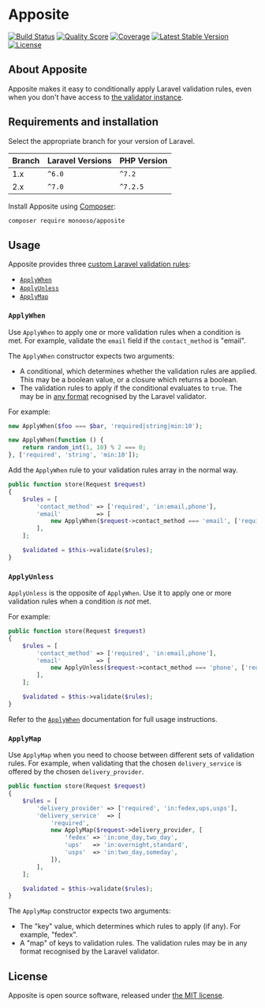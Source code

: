 # Apposite

<p>
  <a href="https://travis-ci.org/monooso/apposite"><img src="https://img.shields.io/travis/monooso/apposite/master.svg" alt="Build Status"/></a>
  <a href="https://scrutinizer-ci.com/g/monooso/apposite"><img src="https://img.shields.io/scrutinizer/g/monooso/apposite.svg" alt="Quality Score"/></a>
  <a href="https://scrutinizer-ci.com/g/monooso/apposite"><img src="https://img.shields.io/scrutinizer/coverage/g/monooso/apposite.svg" alt="Coverage"/></a>
  <a href="https://packagist.org/packages/monooso/apposite"><img src="https://poser.pugx.org/monooso/apposite/v/stable.svg" alt="Latest Stable Version"></a>
  <a href="https://packagist.org/packages/monooso/apposite"><img src="https://poser.pugx.org/monooso/apposite/license.svg" alt="License"></a>
</p>

## About Apposite
Apposite makes it easy to conditionally apply Laravel validation rules, even when you don't have access to [the validator instance](https://laravel.com/docs/6.x/validation#conditionally-adding-rules).

## Requirements and installation
Select the appropriate branch for your version of Laravel.

| Branch | Laravel Versions | PHP Version |
|:-------|:-----------------|:------------|
| 1.x    | `^6.0`           | `^7.2`      |
| 2.x    | `^7.0`           | `^7.2.5`    |

Install Apposite using [Composer](https://getcomposer.org/):

```bash
composer require monooso/apposite
```

## Usage
Apposite provides three [custom Laravel validation rules](https://laravel.com/docs/6.x/validation#using-rule-objects):

- [`ApplyWhen`](#apply-when)
- [`ApplyUnless`](#apply-unless)
- [`ApplyMap`](#apply-map)

### `ApplyWhen` <a name="apply-when"></a>
Use `ApplyWhen` to apply one or more validation rules when a condition is met. For example, validate the `email` field if the `contact_method` is "email".

The `ApplyWhen` constructor expects two arguments:

- A conditional, which determines whether the validation rules are applied. This may be a boolean value, or a closure which returns a boolean.
- The validation rules to apply if the conditional evaluates to `true`. The may be in [any format](https://laravel.com/docs/6.x/validation#quick-writing-the-validation-logic) recognised by the Laravel validator.

For example:

```php
new ApplyWhen($foo === $bar, 'required|string|min:10');

new ApplyWhen(function () {
    return random_int(1, 10) % 2 === 0;
}, ['required', 'string', 'min:10']);
```

Add the `ApplyWhen` rule to your validation rules array in the normal way.

```php
public function store(Request $request)
{
    $rules = [
        'contact_method' => ['required', 'in:email,phone'],
        'email'          => [
            new ApplyWhen($request->contact_method === 'email', ['required', 'email', 'max:255']),
        ],
    ];

    $validated = $this->validate($rules);
}
```

### `ApplyUnless` <a name="apply-unless"></a>
`ApplyUnless` is the opposite of `ApplyWhen`. Use it to apply one or more validation rules when a condition _is not_ met.

For example:

```php
public function store(Request $request)
{
    $rules = [
        'contact_method' => ['required', 'in:email,phone'],
        'email'          => [
            new ApplyUnless($request->contact_method === 'phone', ['required', 'email', 'max:255']),
        ],
    ];

    $validated = $this->validate($rules);
}
```

Refer to the [`ApplyWhen`](#apply-when) documentation for full usage instructions.

### `ApplyMap` <a name="apply-map"></a>
Use `ApplyMap` when you need to choose between different sets of validation rules. For example, when validating that the chosen `delivery_service` is offered by the chosen `delivery_provider`.

```php
public function store(Request $request)
{
    $rules = [
        'delivery_provider' => ['required', 'in:fedex,ups,usps'],
        'delivery_service'  => [
            'required',
            new ApplyMap($request->delivery_provider, [
                'fedex' => 'in:one_day,two_day',
                'ups'   => 'in:overnight,standard',
                'usps'  => 'in:two_day,someday',
            ]),
        ],
    ]; 

    $validated = $this->validate($rules);
}
```

The `ApplyMap` constructor expects two arguments:

- The "key" value, which determines which rules to apply (if any). For example, "fedex".
- A "map" of keys to validation rules. The validation rules may be in any format recognised by the Laravel validator.

## License
Apposite is open source software, released under [the MIT license](https://github.com/monooso/apposite/blob/stable/LICENSE.txt).
